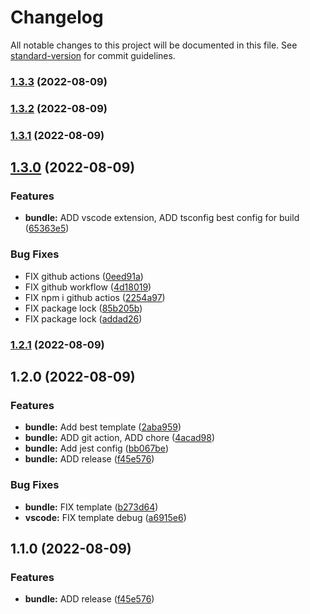 # Changelog

All notable changes to this project will be documented in this file. See [standard-version](https://github.com/conventional-changelog/standard-version) for commit guidelines.

### [1.3.3](https://github.com///compare/v1.3.2...v1.3.3) (2022-08-09)

### [1.3.2](https://github.com///compare/v1.3.1...v1.3.2) (2022-08-09)

### [1.3.1](https://github.com///compare/v1.3.0...v1.3.1) (2022-08-09)

## [1.3.0](https://github.com///compare/v1.2.1...v1.3.0) (2022-08-09)


### Features

* **bundle:** ADD vscode extension, ADD tsconfig best config for build ([65363e5](https://github.com///commit/65363e5573876010e865ff08a80d88b4acb150b4))


### Bug Fixes

* FIX github actions ([0eed91a](https://github.com///commit/0eed91a346be5543b42be9ef3cd5f8935f85b864))
* FIX github workflow ([4d18019](https://github.com///commit/4d180197cbb4b8cffe456ce798e5559bfa323351))
* FIX npm i github actios ([2254a97](https://github.com///commit/2254a97cb94d4d8dbcee2efd543b70a836d83fdf))
* FIX package lock ([85b205b](https://github.com///commit/85b205b59a004b6443935c9c1333488f8f3252d9))
* FIX package lock ([addad26](https://github.com///commit/addad26cb5df94870e7d4cb54e513404b110e89d))

### [1.2.1](https://github.com///compare/v1.2.0...v1.2.1) (2022-08-09)

## 1.2.0 (2022-08-09)


### Features

* **bundle:** Add best template ([2aba959](https://github.com///commit/2aba959f255f7417c3343906c23a1c42a25dae7d))
* **bundle:** ADD git action, ADD chore ([4acad98](https://github.com///commit/4acad9814a99eb95e81772c32e6f87ea96e3468f))
* **bundle:** Add jest config ([bb067be](https://github.com///commit/bb067bede660b55ca03795fb415032cfc7c79d54))
* **bundle:** ADD release ([f45e576](https://github.com///commit/f45e5761c4e5ffe0181b58da5915c06cd082cd90))


### Bug Fixes

* **bundle:** FIX template ([b273d64](https://github.com///commit/b273d64a48b14f44c732376f93fdb219b82094ba))
* **vscode:** FIX template debug ([a6915e6](https://github.com///commit/a6915e6765a2e9c2e54451f84306e7c0c9772565))

## 1.1.0 (2022-08-09)


### Features

* **bundle:** ADD release ([f45e576](https://github.com///commit/f45e5761c4e5ffe0181b58da5915c06cd082cd90))
